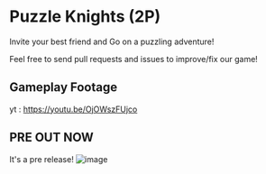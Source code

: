 # Puzzle Knights (2P)
 Invite your best friend and Go on a puzzling adventure!

Feel free to send pull requests and issues to improve/fix our game!

## Gameplay Footage
yt : https://youtu.be/OjOWszFUjco

## PRE OUT NOW
It's a pre release!
![image](https://github.com/Darr3n2GG/Puzzle-Knights-2P-/assets/139633310/b43e39d2-829a-48a7-9fa3-dba701f8b84f)
